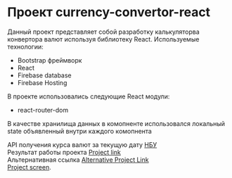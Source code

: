 # Проект currency-convertor-react
Данный проект представляет собой разработку калькуляторва конвертора валют используя библиотеку React.
Используемые технологии:
 * Bootstrap фреймворк
 * React
 * Firebase database
 * Firebase Hosting
 
В проекте использовались следующие React модули:
 * react-router-dom

В качестве хранилища данных в комопненте использовался локальный state объявленный внутри каждого комопнента

API получения курса валют за текущую дату [НБУ](https://bank.gov.ua/NBUStatService/v1/statdirectory/exchange?json) <br>
Результат работы проекта [Project link](https://currency-converter-react-77407.firebaseapp.com/) <br>
Альтернативная ссылка [Alternative Project Link ](https://currency-converter-react-77407.web.app/) <br>
[Project screen](screen/project-screen.png).

